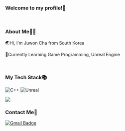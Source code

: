 ### Welcome to my profile!👋
<br/>

### About Me🧑‍💻

🌏Hi, I'm Juwon Cha from South Korea

🌱Currently Learning Game Programming, Unreal Engine

<br/>


### My Tech Stack📚

![C++](https://img.shields.io/badge/C++-%2300599C.svg?style=flat&logo=c%2B%2B&logoColor=white)
![Unreal](https://img.shields.io/badge/Unreal_Engine-%23313131.svg?style=flat&logo=unrealengine&logoColor=white)


<a href=""> <img align="center" src="https://github-readme-stats-sigma-five.vercel.app/api/top-langs/?username=juwonC&layout=compact"/> </a>


### Contact Me📧

[![Gmail Badge](https://img.shields.io/badge/Gmail-D14836?style=flat&logo=Gmail&logoColor=white)](mailto:juwon1512@gmail.com)
